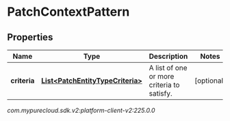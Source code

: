# PatchContextPattern


## Properties

| Name | Type | Description | Notes |
| ------------ | ------------- | ------------- | ------------- |
| **criteria** | [**List&lt;PatchEntityTypeCriteria&gt;**](PatchEntityTypeCriteria) | A list of one or more criteria to satisfy. |  [optional] |




_com.mypurecloud.sdk.v2:platform-client-v2:225.0.0_
